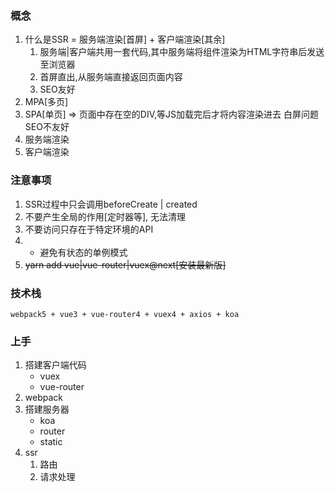 ### 概念

1. 什么是SSR = 服务端渲染[首屏] + 客户端渲染[其余]
   1. 服务端|客户端共用一套代码,其中服务端将组件渲染为HTML字符串后发送至浏览器
   2. 首屏直出,从服务端直接返回页面内容
   3. SEO友好
2. MPA[多页]
3. SPA[单页] => 页面中存在空的DIV,等JS加载完后才将内容渲染进去 白屏问题 SEO不友好
4. 服务端渲染
5. 客户端渲染

### 注意事项

1. SSR过程中只会调用beforeCreate | created
2. 不要产生全局的作用[定时器等], 无法清理
3. 不要访问只存在于特定环境的API
4. * 避免有状态的单例模式
5. ~~yarn add vue|vue-router|vuex@next[安装最新版]~~

### 技术栈

    webpack5 + vue3 + vue-router4 + vuex4 + axios + koa

### 上手

1. 搭建客户端代码
   * vuex
   * vue-router
2. webpack
3. 搭建服务器
   * koa
   * router
   * static
4. ssr
   1. 路由
   2. 请求处理

<!-- https://www.fastmock.site/#/project/a33b3b55295040c0a3ae24168f12e6ca:fastmock  -->
